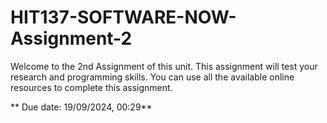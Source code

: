 # HIT137-SOFTWARE-NOW-Assignment-2
Welcome to the 2nd Assignment of this unit. This assignment will test your research and programming skills. You can use all the available online resources to complete this assignment.

** Due date: 19/09/2024, 00:29**
